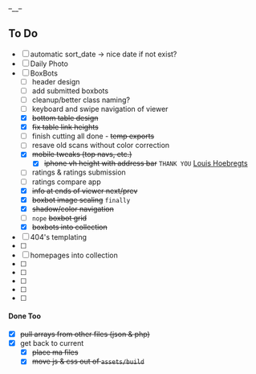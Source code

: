 –\_\_–

## To Do
- [ ] automatic sort_date -> nice date if not exist?
- [ ] Daily Photo
- [ ] BoxBots
	- [ ] header design
	- [ ] add submitted boxbots
	- [ ] cleanup/better class naming?
	- [ ] keyboard and swipe navigation of viewer
	- [x] ~~bottom table design~~
	- [x] ~~fix table link heights~~
	- [ ] finish cutting all done - ~~temp exports~~
	- [ ] resave old scans without color correction
	- [x] ~~mobile tweaks (top navs, etc.)~~
		- [x] ~~iphone vh height with address bar~~ `THANK YOU` [Louis Hoebregts](https://css-tricks.com/the-trick-to-viewport-units-on-mobile/)
	- [ ] ratings & ratings submission 
	- [ ] ratings compare app
	- [x] ~~info at ends of viewer next/prev~~
	- [x] ~~boxbot image scaling~~ `finally`
	- [x] ~~shadow/color navigation~~
	- [ ] `nope` ~~boxbot grid~~ 
	- [x] ~~boxbots into collection~~
- [ ] 404's templating
- [ ]
- [ ] homepages into collection
- [ ]
- [ ]
- [ ]
- [ ]
- [ ]

#### Done Too
- [x] ~~pull arrays from other files (json & php)~~
- [x] get back to current
	- [x] ~~place ma files~~
	- [x] ~~move js & css out of `assets/build`~~
